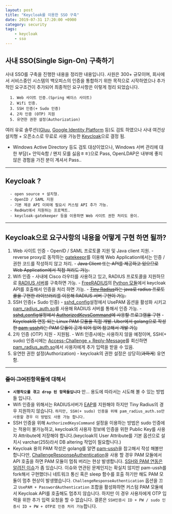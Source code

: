 ```yaml
---
layout: post
title: "Keycloak를 이용한 SSO 구축"
date: 2019-07-31 17:20:00 +0900
category: security
tags:
    - keycloak
    - sso
---
```


## 사내 SSO(Single Sign-On) 구축하기
  사내 SSO를 구축을 진행한 내용을 정리한 내용입니다.
  사원은 300+ 규모이며, 회사에서 서비스중인 시스템의 백오피스의 인증을 통합하기 위한 목적으로 시작하였으나 추가적인 요구조건이 추가되어 최종적인 요구사항은 이렇게 정리 되었습니다.

```
  1. Web 사이트 인증.(Spring 베이스 사이트)
  2. Wifi 인증.
  3. SSH 인증(+ Sudo 인증)
  4. 2차 인증 (OTP) 지원
  5. 유연한 권한 설정(Authorization)
```

  여러 유료 솔루션(([Gluu](https://www.gluu.org/), [Google Identity Platform](https://developers.google.com/identity/) 등)도 검토 하였으나 사내 여건상 설치형 + 오픈소스로 무료로 사용 가능한 [Keycloak](https://www.keycloak.org/)으로 결정 됨.
  
  * Windows Active Directory 등도 검토 대상이었으나, Windows 서버 관리에 대한 부담(+ 안익숙함 / 왠지 모를 싫음ㅎㅎ)으로 Pass, OpenLDAP은 내부에 좋지 않은 경험을 가진 분이 계셔서 Pass..

-----
## Keycloak ?
```
  - open source + 설치형.
  - OpenID / SAML 지원
  - 기본 제공 API 이외에 필요시 커스텀 API 추가 가능.
  - RedHat에서 지원하는 프로젝트.
  - keycloak-gatekeeper 등을 이용하면 Web 사이트 권한 처리도 용이.
```

-----
## Keycloak으로 요구사항의 내용을 어떻게 구현 하면 될까?
  1. Web 사이트 인증
    - OpenID / SAML 프로토콜 지원 및 Java client 지원.
    - reverse proxy로 동작하는 [gatekeepr](https://github.com/keycloak/keycloak-gatekeeper)를 이용해 Web Application에서는 인증 / 권한 코드를 작성하지 않고 처리.
    - ~~Java Client 또는 API를 제공하고 있으므로 Web Application에서 직접 처리도 가능.~~
  2. Wifi 인증
    - 사내에 Cisco 라우터를 사용하고 있고, RADIUS 프로토콜을 지원하므로 [RADIUS 서버](https://ko.wikipedia.org/wiki/RADIUS)를 구축하면 가능.
    - [FreeRADIUS](https://freeradius.org)의 [Python 모듈](https://wiki.freeradius.org/modules/Rlm_python)에서 keycloak API를 호출해서 인증을 처리 하면 가능.
    - ~~[Tiny Radius](https://github.com/ctran/TinyRadius)라는 java로 radius 프로토콜을 구현한 라이브러리를 이용해 RADIUS 서버 구현이 가능.~~
  3. SSH 인증(+ Sudo 인증)
    - [sshd_config](https://linux.die.net/man/5/sshd_config)설정에서 UsePAM 옵션을 활성화 시키고 [pam_radius_auth.so](https://github.com/FreeRADIUS/pam_radius)를 사용해 RADIUS 서버를 통해서 인증 가능.
    - ~~[sshd_config](https://linux.die.net/man/5/sshd_config)설정에서 [AuthorizedKeysCommand](https://man.openbsd.org/sshd_config.5#AuthorizedKeysCommand)에 사용할 프로그램을 구현~~
    - ~~Keycloak와 연동 되는 Linux PAM 모듈을 직접 개발. Uber에서 golang으로 작성한 [pam-ussh](https://github.com/uber/pam-ussh)라는 PAM 모듈이 공개 되어 있어 참고해서 개발 가능~~
  4. 2차 인증 (OTP) 지원
    - 지원됨.
    - Wifi 인증시에는 사용하지 않을 예정이며, SSH(+ sudo) 인증시에는 [Access-Challenge + Reply-Message](https://www.iana.org/assignments/radius-types/radius-types.xhtml)를 회신하면 [pam_radius_auth.so](https://github.com/FreeRADIUS/pam_radius)에서 사용자에게 추가 입력을 받을 수 있음.
  5. 유연한 권한 설정(Authorization)
    - keycloak의 권한 설정은 상당히(~~과하게~~) 유연함.
  
-----
### ~~줄이 그어진~~항목들에 대해서
- **`시행착오를 겪고 drop 된 항목들입니다`** 만... 용도에 따라서는 시도해 볼 수 있는 방법들 입니다.
- Wifi 인증을 위해서는 RADIUS서버가 [EAP](https://ko.wikipedia.org/wiki/%ED%99%95%EC%9E%A5_%EA%B0%80%EB%8A%A5_%EC%9D%B8%EC%A6%9D_%ED%94%84%EB%A1%9C%ED%86%A0%EC%BD%9C)를 지원해야 하지만 Tiny Radius의 경우 지원하지 않습니다. `하지만, SSH(+ sudo) 인증을 위해 pam_radius_auth.so만 사용할 경우 이 방법도 사용 가능 합니다.`
- SSH 인증을 위해 `AuthorizedKeysCommand` 설정을 이용하는 방법은 sudo 인증에는 적용이 불가능하고, keycloak의 사용자 정보에 인증을 위한 Public Key를 사용자 Attribute에 저장해야 합니다.(keycloak의 User Attribute를 기본 옵션으로 설치시 varchar(255)라서 DB altering 작업이 필요합니다.)
- Keycloak 용의 PAM 작성은 golang를 알면 [pam-ussh](https://github.com/uber/pam-ussh)을 참고해서 작성 해볼만 합니다만, [ChallengeResponseAuthentication](https://man.openbsd.org/sshd_config.5#ChallengeResponseAuthentication)을 사용 할 경우 PAM 모듈에서 API 호출을 하면 PAM 모듈이 멈춰 버리는 현상 발생합니다. [SSH와 PAM 연동은 알려진 이슈](https://www.dtucker.net/pam/)가 좀 있습니다. 이슈와 연관된 문제인지는 확실치 않지만 pam-ussh를 fork해서 구현했더니 네트워크 통신 혹은 sleep 함수를 호출 하기만 해도 PAM 모듈이 멈추 현상이 발생했습니다. `ChallengeResponseAuthentication` 옵션을 끄고 `UsePAM + PasswordAuthentication` 조합을 활성화하면 커스텀 PAM 모듈에서 Keycloak API를 호출해도 멈추지 않습니다. 하지만 이 경우 사용자에게 OTP 입력을 위한 추가 입력 요청을 할 수 없습니다. 결론은 `SSH인증시 ID + PW / sudo 인증시 ID + PW + OTP로 인증 처리 가능`합니다.